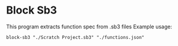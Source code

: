 # Block Sb3
This program extracts function spec from .sb3 files
Example usage:
```shell
block-sb3 "./Scratch Project.sb3" "./functions.json" 
```
